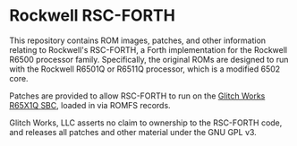# Rockwell RSC-FORTH

This repository contains ROM images, patches, and other information relating to Rockwell's RSC-FORTH, a Forth implementation for the Rockwell R6500 processor family. Specifically, the original ROMs are designed to run with the Rockwell R6501Q or R6511Q processor, which is a modified 6502 core.

Patches are provided to allow RSC-FORTH to run on the [Glitch Works R65X1Q SBC](http://www.glitchwrks.com/), loaded in via ROMFS records.

Glitch Works, LLC asserts no claim to ownership to the RSC-FORTH code, and releases all patches and other material under the GNU GPL v3.
